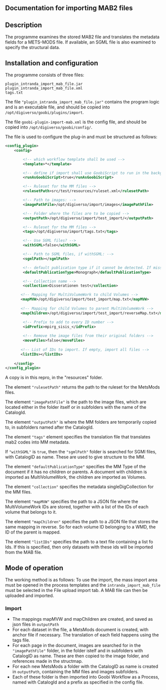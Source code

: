 ## Documentation for importing MAB2 files

## Description

The programme examines the stored MAB2 file and translates the metadata fields for a METS-MODS file. If available, an SGML file is also examined to specify the structural data.


## Installation and configuration

The programme consists of three files:

```
plugin_intranda_import_mab_file.jar
plugin_intranda_import_mab_file.xml
tags.txt
```

The file `"plugin_intranda_import_mab_file.jar"` contains the program logic and is an executable file, and should be copied into
`/opt/digiverso/goobi/plugins/import`.

The file ``goobi-plugin-import-mab.xml`` is the config file, and should be copied into `/opt/digiverso/goobi/config/`.



The file is used to configure the plug-in and must be structured as follows:

```xml
<config_plugin>
    <config>

        <!-- which workflow template shall be used -->
        <template>*</template>

        <!-- define if import shall use GoobiScript to run in the background -->
        <runAsGoobiScript>true</runAsGoobiScript>

        <!-- Ruleset for the MM files -->
        <rulesetPath>src/test/resources/ruleset.xml</rulesetPath>

        <!-- Path to images: -->
        <imagePathFile>/opt/digiverso/import/images</imagePathFile>

        <!-- Folder where the files are to be copied -->
        <outputPath>/opt/digiverso/import/test_import/</outputPath>

        <!-- Ruleset for the MM files -->
        <tags>/opt/digiverso/import/tags.txt</tags>

        <!-- Use SGML files? -->
        <withSGML>false</withSGML>

        <!-- Path to SGML files, if withSGML: -->
        <sgmlPath></sgmlPath>

        <!-- default publication type if it cannot be detected. If missing or empty, no record will be created -->
        <defaultPublicationType>Monograph</defaultPublicationType>

        <!-- Collection name -->
        <collection>Disserationen test</collection>

       <!-- Mapping for MultiVolumeWork to child Volumes -->
       <mapMVW>/opt/digiverso/import/test_import/map.txt</mapMVW>
    
       <!-- Mapping for child Volumes to parent MultiVolumeWork -->
       <mapChildren>/opt/digiverso/import/test_import/reverseMap.txt</mapChildren>

        <!-- Prefix to add to every ID number -->        
        <idPrefix>mpirg_sisis_</idPrefix>
        
        <!-- Remove the image files from their original folders -->   
        <moveFiles>false</moveFiles>
        
       <!-- List of IDs to import. If empty, import all files -->
       <listIDs></listIDs>
       
    </config>
</config_plugin>
```

A copy is in this repro, in the "resources" folder.

The element `"rulesetPath"`
returns the path to the ruleset for the MetsMods files.

The element `"imagePathFile"`
is the path to the image files, which are located either in the folder itself or in subfolders with the name of the CatalogId. 

The element `"outputPath"`
is where the MM folders are temporarily copied to, in subfolders named after the CatalogId.

The element `"tags"`
element specifies the translation file that translates mab2 codes into MM metadata.

If `"withSGML"` is `true`, then the `"sgmlPath"` folder is searched for SGMl files, with CatalogID as name. These are used to give structure to the MM.

The element `"defaultPublicationType"`
specifies the MM Type of the document if it has no children or parents. A document with children is imported as MultiVolumeWork, the children are imported as Volumes.

The element `"collection"`
specifies the metadata singleDigCollection for the MM files.

The element `"mapMVW"`
specifies the path to a JSON file where the MultiVolumeWork IDs are stored, together with a list of the IDs of each volume that belongs to it.

The element `"mapChildren"`
specifies the path to a JSON file that stores the same mapping in reverse. So for each volume ID belonging to a WMD, the ID of the parent is mapped.  

The element `"listIDs"`
specifies the path to a text file containing a list fo Ids. If this is specified, then only datasets with these ids will be imported from the MAB file. 

## Mode of operation

The working method is as follows: To use the import, the mass import area must be opened in the process templates and the `intranda_import_mab_file` must be selected in the File upload import tab. A MAB file can then be uploaded and imported.


### Import

* The mappings mapMVW and mapChildren are created, and saved as json files in `outputPath`
* For each dataset in the file, a MetsMods document is created, with anchor file if necessary. The translation of each field happens using the tags file.
* For each page in the document, images are searched for in the `"imagePathFile"` folder, in the folder istelf and in subfolders with CatalogID as name. These are then copied to the image folder, and references made in the structmap.
* For each new MetsMods a folder with the CatalogID as name is created in `outputPath`, containing the MM files and images subfolders. 
* Each of these folder is then imported into Goobi Workflow as a Process, named with CatalogId and a prefix as specified in the config file.

